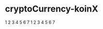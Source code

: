 # cryptoCurrency-koinX


  <TabPanel value="1">1</TabPanel>
        <TabPanel value="2">2</TabPanel>
        <TabPanel value="3">3</TabPanel>
        <TabPanel value="4">4</TabPanel>
        <TabPanel value="5">5</TabPanel>
        <TabPanel value="6">6</TabPanel>
        <TabPanel value="7">7</TabPanel>
         <TabPanel value="1">1</TabPanel>
        <TabPanel value="2">2</TabPanel>
        <TabPanel value="3">3</TabPanel>
        <TabPanel value="4">4</TabPanel>
        <TabPanel value="5">5</TabPanel>
        <TabPanel value="6">6</TabPanel>
        <TabPanel value="7">7</TabPanel>